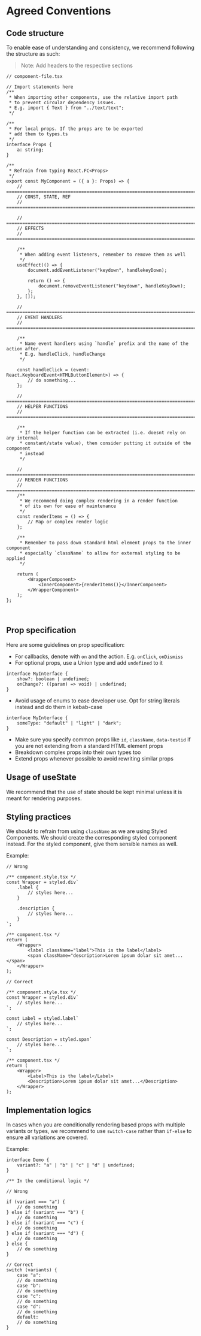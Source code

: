 # Agreed Conventions

## Code structure

To enable ease of understanding and consistency, we recommend following the structure as such:

> Note: Add headers to the respective sections

```tsx
// component-file.tsx

// Import statements here
/**
 * When importing other components, use the relative import path
 * to prevent circular dependency issues.
 * E.g. import { Text } from "../text/text";
 */

/**
 * For local props. If the props are to be exported
 * add them to types.ts
 */
interface Props {
    a: string;
}

/**
 * Refrain from typing React.FC<Props>
 */
export const MyComponent = ({ a }: Props) => {
    // =============================================================================
    // CONST, STATE, REF
    // =============================================================================

    // =============================================================================
    // EFFECTS
    // =============================================================================

    /**
     * When adding event listeners, remember to remove them as well
     */
    useEffect(() => {
        document.addEventListener("keydown", handlekeyDown);

        return () => {
            document.removeEventListener("keydown", handleKeyDown);
        };
    }, []);

    // =============================================================================
    // EVENT HANDLERS
    // =============================================================================

    /**
     * Name event handlers using `handle` prefix and the name of the action after.
     * E.g. handleClick, handleChange
     */

    const handleClick = (event: React.KeyboardEvent<HTMLButtonElement>) => {
        // do something...
    };

    // =============================================================================
    // HELPER FUNCTIONS
    // =============================================================================

    /**
     * If the helper function can be extracted (i.e. doesnt rely on any internal
     * constant/state value), then consider putting it outside of the component
     * instead
     */

    // =============================================================================
    // RENDER FUNCTIONS
    // =============================================================================
    /**
     * We recommend doing complex rendering in a render function
     * of its own for ease of maintenance
     */
    const renderItems = () => {
        // Map or complex render logic
    };

    /**
     * Remember to pass down standard html element props to the inner component
     * especially `className` to allow for external styling to be applied
     */

    return (
        <WrapperComponent>
            <InnerComponent>{renderItems()}</InnerComponent>
        </WrapperComponent>
    );
};
```

<br />

## Prop specification

Here are some guidelines on prop specification:

-   For callbacks, denote with `on` and the action. E.g. `onClick`, `onDismiss`
-   For optional props, use a Union type and add `undefined` to it

```tsx
interface MyInterface {
    show?: boolean | undefined;
    onChange?: ((param) => void) | undefined;
}
```

-   Avoid usage of enums to ease developer use. Opt for string literals instead and
    do them in kebab-case

```tsx
interface MyInterface {
    someType: "default" | "light" | "dark";
}
```

-   Make sure you specify common props like `id`, `className`, `data-testid` if you
    are not extending from a standard HTML element props
-   Breakdown complex props into their own types too
-   Extend props whenever possible to avoid rewriting similar props

## Usage of useState

We recommend that the use of state should be kept minimal unless it is meant
for rendering purposes.

## Styling practices

We should to refrain from using `className` as we are using Styled Components. We
should create the corresponding styled component instead. For the styled component,
give them sensible names as well.

Example:

```tsx
// Wrong

/** component.style.tsx */
const Wrapper = styled.div`
    .label {
        // styles here...
    }

    .description {
        // styles here...
    }
`;

/** component.tsx */
return (
    <Wrapper>
        <label className="label">This is the label</label>
        <span className="description>Lorem ipsum dolar sit amet...</span>
    </Wrapper>
);

```

```tsx
// Correct

/** component.style.tsx */
const Wrapper = styled.div`
    // styles here...
`;

const Label = styled.label`
    // styles here...
`;

const Description = styled.span`
    // styles here...
`;

/** component.tsx */
return (
    <Wrapper>
        <Label>This is the label</Label>
        <Description>Lorem ipsum dolar sit amet...</Description>
    </Wrapper>
);
```

## Implementation logics

In cases when you are conditionally rendering based props with multiple variants
or types, we recommend to use `switch-case` rather than `if-else` to ensure
all variations are covered.

Example:

```tsx
interface Demo {
    variant?: "a" | "b" | "c" | "d" | undefined;
}

/** In the conditional logic */

// Wrong

if (variant === "a") {
    // do something
} else if (variant === "b") {
    // do something
} else if (variant === "c") {
    // do something
} else if (variant === "d") {
    // do something
} else {
    // do something
}

// Correct
switch (variants) {
    case "a":
    // do something
    case "b":
    // do something
    case "c":
    // do something
    case "d":
    // do something
    default:
    // do something
}
```
